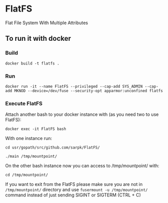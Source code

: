 # FlatFS
Flat File System With Multiple Attributes

## To run it with docker
### Build
`docker build -t flatfs .`
### Run
`docker run -it --name FlatFS --privileged --cap-add SYS_ADMIN --cap-add MKNOD --device=/dev/fuse --security-opt apparmor:unconfined flatfs`
### Execute FlatFS
Attach another bash to your docker instance with (as you need two to use FlatFS):

`docker exec -it FlatFS bash`

With one instance run:

`cd usr/gopath/src/github.com/sarpk/FlatFS/`

`./main /tmp/mountpoint/`

On the other bash instance now you can access to /tmp/mountpoint/ with:

`cd /tmp/mountpoint/`

If you want to exit from the FlatFS please make sure you are not in `/tmp/mountpoint/` directory and use
`fusermount -u /tmp/mountpoint/`
command instead of just sending SIGINT or SIGTERM (CTRL + C)
